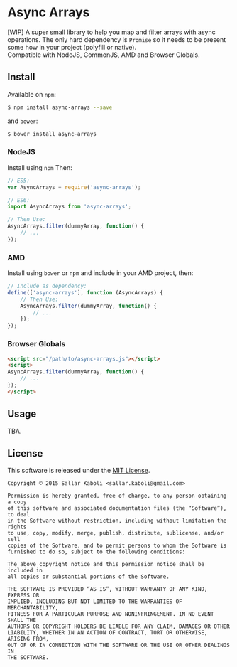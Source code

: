 Async Arrays
===
[WIP] A super small library to help you map and filter arrays with async operations. The only hard dependency is 
`Promise` so it needs to be present some how in your project (polyfill or native).  
Compatible with NodeJS, CommonJS, AMD and Browser Globals.

## Install
Available on `npm`:
```bash
$ npm install async-arrays --save
```

and `bower`:
```bash
$ bower install async-arrays
```

### NodeJS
Install using `npm` Then:
```javascript
// ES5:
var AsyncArrays = require('async-arrays');

// ES6:
import AsyncArrays from 'async-arrays';

// Then Use:
AsyncArrays.filter(dummyArray, function() {
    // ...
});
```

### AMD
Install using `bower` or `npm` and include in your AMD project, then:
```javascript
// Include as dependency:
define(['async-arrays'], function (AsyncArrays) {
    // Then Use:
    AsyncArrays.filter(dummyArray, function() {
        // ...
    });
});
```

### Browser Globals
```html
<script src="/path/to/async-arrays.js"></script>
<script>
AsyncArrays.filter(dummyArray, function() {
    // ...
});
</script>
```

## Usage
TBA.

## License
This software is released under the [MIT License](http://sallar.mit-license.org/).  

    Copyright © 2015 Sallar Kaboli <sallar.kaboli@gmail.com>
    
    Permission is hereby granted, free of charge, to any person obtaining a copy
    of this software and associated documentation files (the “Software”), to deal
    in the Software without restriction, including without limitation the rights
    to use, copy, modify, merge, publish, distribute, sublicense, and/or sell
    copies of the Software, and to permit persons to whom the Software is
    furnished to do so, subject to the following conditions:
    
    The above copyright notice and this permission notice shall be included in
    all copies or substantial portions of the Software.
    
    THE SOFTWARE IS PROVIDED “AS IS”, WITHOUT WARRANTY OF ANY KIND, EXPRESS OR
    IMPLIED, INCLUDING BUT NOT LIMITED TO THE WARRANTIES OF MERCHANTABILITY,
    FITNESS FOR A PARTICULAR PURPOSE AND NONINFRINGEMENT. IN NO EVENT SHALL THE
    AUTHORS OR COPYRIGHT HOLDERS BE LIABLE FOR ANY CLAIM, DAMAGES OR OTHER
    LIABILITY, WHETHER IN AN ACTION OF CONTRACT, TORT OR OTHERWISE, ARISING FROM,
    OUT OF OR IN CONNECTION WITH THE SOFTWARE OR THE USE OR OTHER DEALINGS IN
    THE SOFTWARE.
    